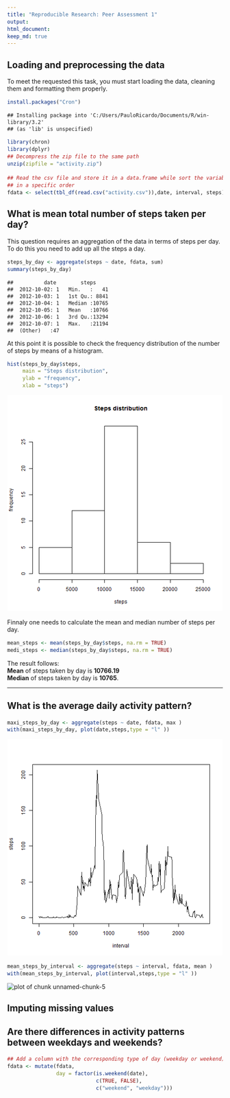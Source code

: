 ```yaml
---
title: "Reproducible Research: Peer Assessment 1"
output: 
html_document:
keep_md: true
---
```


## Loading and preprocessing the data
To meet the requested this task, you must start loading the data, cleaning them and formatting them properly.


```r
install.packages("Cron")
```

```
## Installing package into 'C:/Users/PauloRicardo/Documents/R/win-library/3.2'
## (as 'lib' is unspecified)
```

```r
library(chron)
library(dplyr)
## Decompress the zip file to the same path
unzip(zipfile = "activity.zip")

## Read the csv file and store it in a data.frame while sort the variables
## in a specific order
fdata <- select(tbl_df(read.csv("activity.csv")),date, interval, steps)
```

## What is mean total number of steps taken per day?
This question requires an aggregation of the data in terms of steps per day. To do this you need to add up all the steps a day.


```r
steps_by_day <- aggregate(steps ~ date, fdata, sum)
summary(steps_by_day)
```

```
##          date        steps      
##  2012-10-02: 1   Min.   :   41  
##  2012-10-03: 1   1st Qu.: 8841  
##  2012-10-04: 1   Median :10765  
##  2012-10-05: 1   Mean   :10766  
##  2012-10-06: 1   3rd Qu.:13294  
##  2012-10-07: 1   Max.   :21194  
##  (Other)   :47
```

At this point it is possible to check the frequency distribution of the number of steps by means of a histogram.

```r
hist(steps_by_day$steps, 
     main = "Steps distribution",
     ylab = "frequency",
     xlab = "steps")
```

![plot of chunk unnamed-chunk-3](figure/unnamed-chunk-3-1.png) 

Finnaly one needs to calculate the mean and median number of steps per day.

```r
mean_steps <- mean(steps_by_day$steps, na.rm = TRUE)
medi_steps <- median(steps_by_day$steps, na.rm = TRUE)
```

The result follows:  
**Mean** of steps taken by day is **10766.19**   
**Median** of steps taken by day is **10765**.  

----

## What is the average daily activity pattern?


```r
maxi_steps_by_day <- aggregate(steps ~ date, fdata, max )
with(maxi_steps_by_day, plot(date,steps,type = "l" ))
```

![plot of chunk unnamed-chunk-5](figure/unnamed-chunk-5-1.png) 

```r
mean_steps_by_interval <- aggregate(steps ~ interval, fdata, mean )
with(mean_steps_by_interval, plot(interval,steps,type = "l" ))
```

![plot of chunk unnamed-chunk-5](figure/unnamed-chunk-5-2.png) 

## Imputing missing values



## Are there differences in activity patterns between weekdays and weekends?

```r
## Add a column with the corresponding type of day (weekday or weekend).
fdata <- mutate(fdata, 
                day = factor(is.weekend(date), 
                             c(TRUE, FALSE), 
                             c("weekend", "weekday")))
```

